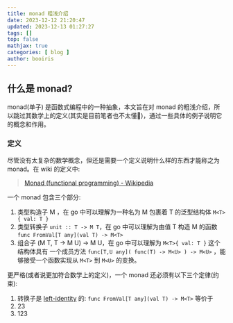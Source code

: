```yaml
---
title: monad 粗浅介绍 
date: 2023-12-12 21:20:47 
updated: 2023-12-13 01:27:27
tags: [] 
top: false
mathjax: true
categories: [ blog ]
author: booiris
---
```


## 什么是 monad?

monad(单子) 是函数式编程中的一种抽象，本文旨在对 monad 的粗浅介绍，所以跳过其数学上的定义(其实是目前笔者也不太懂🤫)，通过一些具体的例子说明它的概念和作用。

### 定义

尽管没有太复杂的数学概念，但还是需要一个定义说明什么样的东西才能称之为 monad。在 wiki 的定义中:

> [Monad (functional programming) - Wikipedia](https://en.wikipedia.org/wiki/Monad_(functional_programming)#Definition)

一个 monad 包含三个部分:

1. 类型构造子 M ，在 go 中可以理解为一种名为 M 包裹着 T 的泛型结构体 `M<T>{ val: T }`
2. 类型转换子 ` unit :: T -> M T `，在 go 中可以理解为由值 T 构造 M 的函数 `func FromVal[T any](val T) -> M<T>`
3. 组合子 (M T, T -> M U) -> M U，在 go 中可以理解为 `M<T>{ val: T }` 这个结构体具有 一个成员方法 `func[T,U any]( func(T) -> M<U> ) -> M<U>` ，能够接受一个函数实现从 `M<T>` 到 `M<U>` 的变换。

更严格(或者说更加符合数学上的定义)，一个 monad 还必须有以下三个定律(约束):

1. 转换子是 [left-identity](https://en.wikipedia.org/wiki/Identity_element) 的: `func FromVal[T any](val T) -> M<T>` 等价于
2. 23
3. 123
